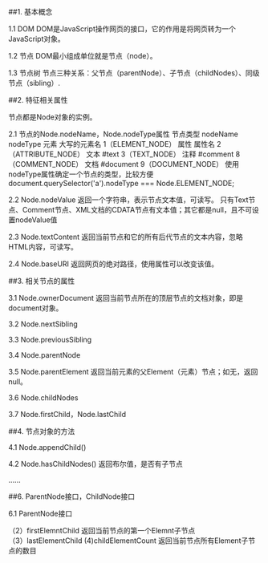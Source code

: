 ##1. 基本概念
 
1.1 DOM
DOM是JavaScript操作网页的接口，它的作用是将网页转为一个JavaScript对象。
 
1.2 节点
DOM最小组成单位就是节点（node）。
 
1.3 节点树
节点三种关系：父节点（parentNode）、子节点（childNodes）、同级节点（sibling）.
 

##2. 特征相关属性

节点都是Node对象的实例。

2.1 节点的Node.nodeName，Node.nodeType属性
节点类型  nodeName      nodeType
元素      大写的元素名  1（ELEMENT_NODE）
属性      属性名        2（ATTRIBUTE_NODE）
文本      #text         3（TEXT_NODE）
注释      #comment      8（COMMENT_NODE）
文档      #document     9（DOCUMENT_NODE）
使用nodeType属性确定一个节点的类型，比较方便
document.querySelector('a').nodeType === Node.ELEMENT_NODE;

2.2 Node.nodeValue
返回一个字符串，表示节点文本值，可读写。
只有Text节点、Comment节点、XML文档的CDATA节点有文本值；其它都是null，且不可设置nodeValue值

2.3 Node.textContent
返回当前节点和它的所有后代节点的文本内容，忽略HTML内容，可读写。

2.4 Node.baseURI
返回网页的绝对路径，使用<base>属性可以改变该值。

##3. 相关节点的属性

3.1 Node.ownerDocument
返回当前节点所在的顶层节点的文档对象，即是document对象。

3.2 Node.nextSibling

3.3 Node.previousSibling

3.4 Node.parentNode

3.5 Node.parentElement
返回当前元素的父Element（元素）节点；如无，返回null。

3.6 Node.childNodes

3.7 Node.firstChild，Node.lastChild

##4. 节点对象的方法

4.1 Node.appendChild()

4.2 Node.hasChildNodes()
返回布尔值，是否有子节点

......

##6. ParentNode接口，ChildNode接口

6.1 ParentNode接口

（2）firstElemntChild
返回当前节点的第一个Elemnt子节点  
（3）lastElementChild
(4)childElementCount
返回当前节点所有Element子节点的数目